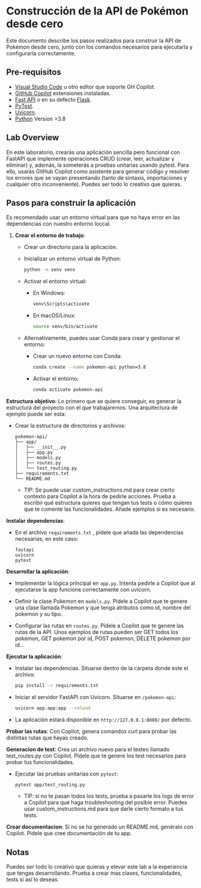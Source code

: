 # Construcción de la API de Pokémon desde cero

Este documento describe los pasos realizados para construir la API de Pokémon desde cero, junto con los comandos necesarios para ejecutarla y configurarla correctamente.

## Pre-requisitos

- [Visual Studio Code](https://code.visualstudio.com/) u otro editor que soporte GH Copilot.
- [GitHub Copilot](https://copilot.github.com/) extensiones instaladas.
- [Fast API](https://pypi.org/project/fastapi/) o en su defecto [Flask](https://pypi.org/project/Flask/).
- [PyTest](https://pypi.org/project/pytest/).
- [Uvicorn](https://pypi.org/project/uvicorn/).
- [Python](https://www.python.org/downloads/) Version >3.8

## Lab Overview
En este laboratorio, crearás una aplicación sencilla pero funcional con FastAPI que implemente operaciones CRUD (crear, leer, actualizar y eliminar) y, además, la someterás a pruebas unitarias usando pytest. Para ello, usarás GitHub Copilot como asistente para generar código y resolver los errores que se vayan presentando (tanto de sintaxis, importaciones y cualquier otro inconveniente). Puedes ser todo lo creativo que quieras.

## Pasos para construir la aplicación
Es recomendado usar un entorno virtual para que no haya error en las dependencias con nuestro entorno loccal.

1. **Crear el entorno de trabajo**:
   - Crear un directorio para la aplicación.
   - Inicializar un entorno virtual de Python:
     ```bash
     python -m venv venv
     ```
   - Activar el entorno virtual:
     - En Windows:
       ```bash
       venv\Scripts\activate
       ```
     - En macOS/Linux:
       ```bash
       source venv/bin/activate
       ```

   - Alternativamente, puedes usar Conda para crear y gestionar el entorno:
     - Crear un nuevo entorno con Conda:
       ```bash
       conda create --name pokemon-api python=3.8
       ```
     - Activar el entorno:
       ```bash
       conda activate pokemon-api
       ```
**Estructura objetivo**:
Lo primero que se quiere conseguir, es generar la estructura del proyecto con el que trabajaremos. Una arquitectura de ejemplo puede ser esta:
   - Crear la estructura de directorios y archivos:
     ```
     pokemon-api/
     ├── app/
     │   ├── __init__.py
     │   ├── app.py
     │   ├── models.py
     │   ├── routes.py
     │   └── test_routing.py
     ├── requirements.txt
     └── README.md
     ```
     -  TIP: Se puede usar custom_instructions.md para crear cierto contexto para Copilot a la hora de pedirle acciones. Prueba a escribir qué estructura quieres que tengan tus tests o cómo quieres que te comente las funcionalidades. Añade ejemplos si es necesario.

**Instalar dependencias**:
   - En el archivo `requirements.txt` , pidele que añada las dependencias necesarias, en este caso:
     ```
     fastapi
     uvicorn
     pytest
     ```



**Desarrollar la aplicación**:
   - Implementar la lógica principal en `app.py`. Intenta pedirle a Copilot que al ejecutarse la app funcione correctamente con uvicorn.
   
   - Definir la clase Pokemon en `models.py`. Pídele a Copilot que te genere una clase llamada Pokemon y que tenga atributos como id, nombre del pokemon y su tipo.

   - Configurar las rutas en `routes.py`. Pídele a Copilot que te genere las rutas de la API. Unos ejemplos de rutas pueden ser GET todos los pokemon, GET pokemon por id, POST pokemon, DELETE pokemon por id...


**Ejecutar la aplicación**:
   - Instalar las dependencias. Situarse dentro de la carpeta donde este el archivo:
     ```bash
     pip install -r requirements.txt
     ```
   - Iniciar el servidor FastAPI con Uvicorn. Situarse en `/pokemon-api`:
     ```bash
     uvicorn app.app:app --reload
     ```
   - La aplicación estará disponible en `http://127.0.0.1:8000/` por defecto.

**Probar las rutas**:
Con Copilot, genera comandos curl para probar las distintas rutas que hayas creado.

**Generacion de test**:
Crea un archivo nuevo para el testeo llamado test_routes.py con Copilot. Pídele que te genere los test necesarios para probar tus funcionalidades.

   - Ejecutar las pruebas unitarias con `pytest`:
     ```bash
     pytest app/test_routing.py
     ```

        - TIP: si no te pasan todos los tests, prueba a pasarle los logs de error a Copilot para que haga troubleshooting del posible error. Puedes usar custom_instructions.md para que darle cierto formato a tus tests.

**Crear documentacion**:
Si no se ha generado un README.md, genéralo con Copilot. Pídele que cree documentación de tu app.

## Notas
Puedes ser todo lo creativo que quieras y elevar este lab a la experiencia que tengas desarrollando. Prueba a crear mas clases, funcionalidades, tests si así lo deseas.


